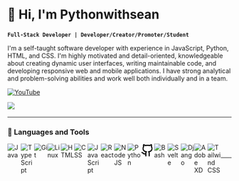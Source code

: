# 👋 Hi, I'm Pythonwithsean

**`Full-Stack Developer | Developer/Creator/Promoter/Student`**

I'm a self-taught software developer with experience in JavaScript, Python, HTML, and CSS. I'm highly motivated and detail-oriented, knowledgeable about creating dynamic user interfaces, writing maintainable code, and developing responsive web and mobile applications. I have strong analytical and problem-solving abilities and work well both individually and in a team.

[![YouTube](https://custom-icon-badges.demolab.com/badge/-Subscribe-red?style=for-the-badge&logo=video&logoColor=white)](https://www.youtube.com/channel/UCh5L0QwH27DuIfV73l4zEjA?sub_confirmation=1 "Subscribe to my YouTube channel")

![](https://komarev.com/ghpvc/?username=Pythonwithsean&style=for-the-badge)

---

### 🧰 Languages and Tools

<img align="left" alt="Java" width="30px" src="https://cdn.jsdelivr.net/gh/devicons/devicon/icons/java/java-original.svg"/>
<img align="left" alt="TypeScript" width="30px" src="https://cdn.jsdelivr.net/gh/devicons/devicon/icons/typescript/typescript-plain.svg" />
<img align="left" alt="Git" width="30px" src="https://cdn.jsdelivr.net/gh/devicons/devicon/icons/git/git-original.svg" />
<img align="left" alt="Linux" width="30px" src="https://cdn.jsdelivr.net/gh/devicons/devicon/icons/linux/linux-original.svg" />
<img align="left" alt="HTML" width="30px" src="https://cdn.jsdelivr.net/gh/devicons/devicon/icons/html5/html5-plain.svg" />
<img align="left" alt="CSS" width="30px" src="https://cdn.jsdelivr.net/gh/devicons/devicon/icons/css3/css3-plain.svg" />
<img align="left" alt="JavaScript" width="30px" src="https://cdn.jsdelivr.net/gh/devicons/devicon/icons/javascript/javascript-plain.svg" />
<img align="left" alt="React" width="30px" src="https://cdn.jsdelivr.net/gh/devicons/devicon/icons/react/react-original.svg" />
<img align="left" alt="NodeJS" width="30px" src="https://cdn.jsdelivr.net/gh/devicons/devicon/icons/nodejs/nodejs-original.svg" />
<img align="left" alt="Python" width="30px" src="https://cdn.jsdelivr.net/gh/devicons/devicon/icons/python/python-plain.svg" />
<img align="left" alt="GitHub" width="30px" src="https://raw.githubusercontent.com/Pythonwithsean/Pythonwithsean/887a2d7450eafee021dd42c9f31139c240455619/github.svg" />
<img align="left" alt="Bash" width="30px" src="https://cdn.jsdelivr.net/gh/devicons/devicon/icons/bash/bash-original.svg" />
<img align="left" alt="Svelte" width="30px" src="https://cdn.jsdelivr.net/gh/devicons/devicon/icons/svelte/svelte-original.svg" />
<img align="left" alt="Django" width="30px" src="https://cdn.jsdelivr.net/gh/devicons/devicon/icons/django/django-plain.svg" />
<img align="left" alt="Adobe XD" width="30px" src="https://cdn.jsdelivr.net/gh/devicons/devicon/icons/xd/xd-plain.svg" />
<img align="left" alt="Tailwind CSS" width="30px" src="https://cdn.jsdelivr.net/gh/devicons/devicon/icons/tailwindcss/tailwindcss-plain.svg" />

<br/>

---


